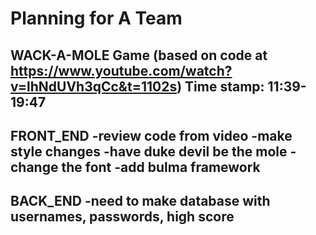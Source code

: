 # Planning for A Team
WACK-A-MOLE Game (based on code at https://www.youtube.com/watch?v=lhNdUVh3qCc&t=1102s)
Time stamp: 11:39-19:47
-----------
FRONT_END
-review code from video
-make style changes
    -have duke devil be the mole
    -change the font
    -add bulma framework
-----------
BACK_END
-need to make database with usernames, passwords, high score
-----------
